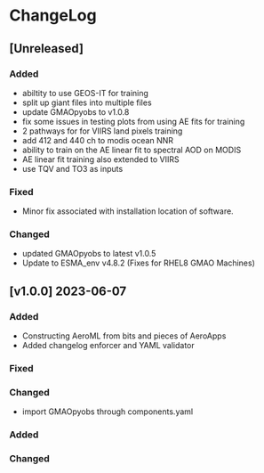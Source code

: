 # ChangeLog

## [Unreleased]

### Added

- abiltity to use GEOS-IT for training
- split up giant files into multiple files
- update GMAOpyobs to v1.0.8
- fix some issues in testing plots from using AE fits for training
- 2 pathways for for VIIRS land pixels training
- add 412 and 440 ch to modis ocean NNR
- ability to train on the AE linear fit to spectral AOD on MODIS 
- AE linear fit training also extended to VIIRS
- use TQV and TO3 as inputs

### Fixed

- Minor fix associated with installation location of software.

### Changed

- updated GMAOpyobs to latest v1.0.5
- Update to ESMA_env v4.8.2 (Fixes for RHEL8 GMAO Machines)

## [v1.0.0] 2023-06-07

### Added

- Constructing AeroML from bits and pieces of AeroApps
- Added changelog enforcer and YAML validator

### Fixed

### Changed

- import GMAOpyobs through components.yaml

### Added
   
### Changed 
   
